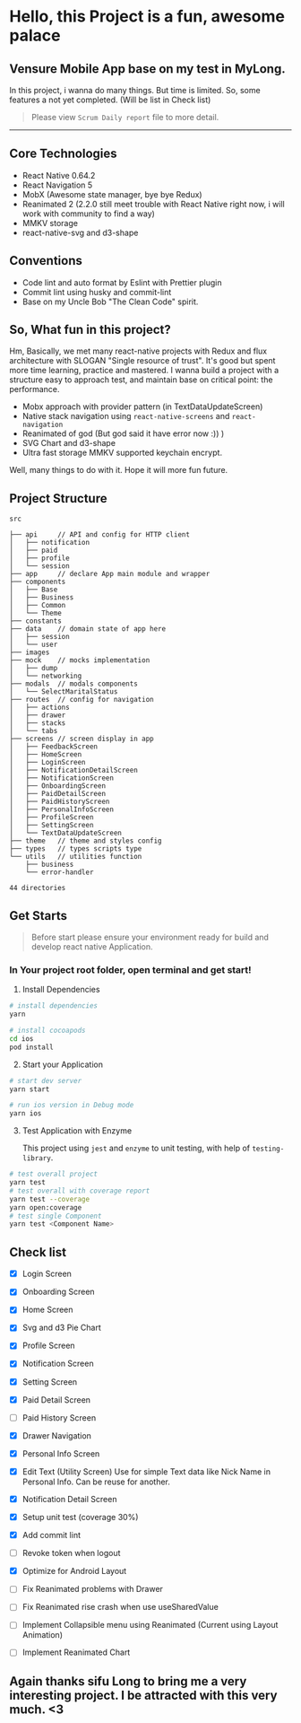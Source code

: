 # Hello, this Project is a fun, awesome palace

## Vensure Mobile App base on my test in MyLong.

In this project, i wanna do many things. But time is limited. So, some features a not yet completed. (Will be list in Check list)

> Please view `Scrum Daily report` file to more detail.


-----

## Core Technologies
- React Native 0.64.2
- React Navigation 5
- MobX (Awesome state manager, bye bye Redux)
- Reanimated 2 (2.2.0 still meet trouble with React Native right now, i will work with community to find a way)
- MMKV storage
- react-native-svg and d3-shape

## Conventions
- Code lint and auto format by Eslint with Prettier plugin
- Commit lint using husky and commit-lint
- Base on my Uncle Bob "The Clean Code" spirit.


## So, What fun in this project?


Hm, Basically, we met many react-native projects with Redux and flux architecture with SLOGAN "Single resource of trust". It's good but spent more time learning, practice and mastered. I wanna build a project with a structure easy to approach test, and maintain base on critical point: the performance.

- Mobx approach with provider pattern (in TextDataUpdateScreen)
- Native stack navigation using `react-native-screens` and `react-navigation`
- Reanimated of god (But god said it have error now  :)) )
- SVG Chart and d3-shape
- Ultra fast storage MMKV supported keychain encrypt.

Well, many things to do with it. Hope it will more fun future.


## Project Structure

```
src

├── api     // API and config for HTTP client
│   ├── notification
│   ├── paid
│   ├── profile
│   └── session
├── app     // declare App main module and wrapper
├── components
│   ├── Base
│   ├── Business
│   ├── Common
│   └── Theme
├── constants
├── data    // domain state of app here
│   ├── session
│   └── user
├── images
├── mock    // mocks implementation
│   ├── dump
│   └── networking
├── modals  // modals components
│   └── SelectMaritalStatus
├── routes  // config for navigation
│   ├── actions
│   ├── drawer
│   ├── stacks
│   └── tabs
├── screens // screen display in app
│   ├── FeedbackScreen
│   ├── HomeScreen
│   ├── LoginScreen
│   ├── NotificationDetailScreen
│   ├── NotificationScreen
│   ├── OnboardingScreen
│   ├── PaidDetailScreen
│   ├── PaidHistoryScreen
│   ├── PersonalInfoScreen
│   ├── ProfileScreen
│   ├── SettingScreen
│   └── TextDataUpdateScreen
├── theme   // theme and styles config
├── types   // types scripts type
└── utils   // utilities function
    ├── business
    └── error-handler

44 directories
```

## Get Starts


> Before start please ensure your environment ready for build and develop react native Application.
>


### In Your project root folder, open terminal and get start!

1. Install Dependencies
```bash
# install dependencies
yarn

# install cocoapods
cd ios
pod install
```

2. Start your Application
```bash
# start dev server
yarn start

# run ios version in Debug mode
yarn ios
```

3. Test Application with Enzyme

    This project using `jest` and `enzyme` to unit testing, with help of `testing-library`.
```bash
# test overall project
yarn test
# test overall with coverage report
yarn test --coverage
yarn open:coverage
# test single Component
yarn test <Component Name>
```

## Check list

- [x] Login Screen
- [x] Onboarding Screen
- [x] Home Screen
- [x] Svg and d3 Pie Chart
- [x] Profile Screen
- [x] Notification Screen
- [x] Setting Screen
- [x] Paid Detail Screen
- [ ] Paid History Screen
- [x] Drawer Navigation
- [x] Personal Info Screen
- [x] Edit Text (Utility Screen) Use for simple Text data like Nick Name in Personal Info. Can be reuse for another.
- [x] Notification Detail Screen
- [x] Setup unit test (coverage 30%)
- [x] Add commit lint
- [ ] Revoke token when logout
- [x] Optimize for Android Layout
- [ ] Fix Reanimated problems with Drawer
- [ ] Fix Reanimated rise crash when use useSharedValue
- [ ] Implement Collapsible menu using Reanimated (Current using Layout Animation)
- [ ] Implement Reanimated Chart


## Again thanks sifu Long to bring me a very interesting project. I be attracted with this very much. <3

